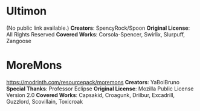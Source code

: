 # Ultimon
(No public link available.)
**Creators**: SpencyRock/Spoon
**Original License**: All Rights Reserved
**Covered Works**: Corsola-Spencer, Swirlix, Slurpuff, Zangoose

# MoreMons
https://modrinth.com/resourcepack/moremons
**Creators**: YaBoiBruno
**Special Thanks**: Professor Eclipse
**Original License**: Mozilla Public License Version 2.0
**Covered Works**: Capsakid, Croagunk, Drilbur, Excadrill, Guzzlord, Scovillain, Toxicroak